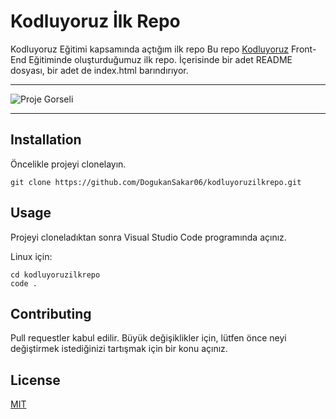 # Kodluyoruz İlk Repo

Kodluyoruz Eğitimi kapsamında açtığım ilk repo
Bu repo [Kodluyoruz](https://wwww.kodluyoruz.org) Front-End Eğitiminde oluşturduğumuz ilk repo. İçerisinde bir adet README dosyası, bir adet de index.html barındırıyor.

***
![Proje Gorseli](https://picsum.photos/200/300)
***

## Installation

Öncelikle projeyi clonelayın.

```
git clone https://github.com/DogukanSakar06/kodluyoruzilkrepo.git 
```

## Usage

Projeyi cloneladıktan sonra Visual Studio Code programında açınız.

Linux için:

```
cd kodluyoruzilkrepo
code .
```

## Contributing

Pull requestler kabul edilir. Büyük değişiklikler için, lütfen önce neyi değiştirmek istediğinizi tartışmak için bir konu açınız.

## License

[MIT](https://choosealicense.com/)

